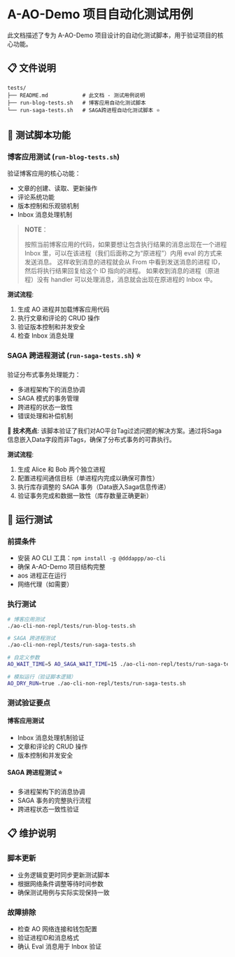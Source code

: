 # A-AO-Demo 项目自动化测试用例

此文档描述了专为 A-AO-Demo 项目设计的自动化测试脚本，用于验证项目的核心功能。

## 📋 文件说明

```
tests/
├── README.md           # 此文档 - 测试用例说明
├── run-blog-tests.sh   # 博客应用自动化测试脚本
└── run-saga-tests.sh   # SAGA跨进程自动化测试脚本 ⭐
```

## 🔧 测试脚本功能

### 博客应用测试 (`run-blog-tests.sh`)

验证博客应用的核心功能：
- 文章的创建、读取、更新操作
- 评论系统功能
- 版本控制和乐观锁机制
- Inbox 消息处理机制

> **NOTE**：
> 
> 按照当前博客应用的代码，如果要想让包含执行结果的消息出现在一个进程 Inbox 里，可以在该进程（我们后面称之为“原进程”）内用 eval 的方式来发送消息。
> 这样收到消息的进程就会从 From 中看到发送消息的进程 ID，然后将执行结果回复给这个 ID 指向的进程。
> 如果收到消息的进程（原进程）没有 handler 可以处理消息，消息就会出现在原进程的 Inbox 中。

**测试流程**:
1. 生成 AO 进程并加载博客应用代码
2. 执行文章和评论的 CRUD 操作
3. 验证版本控制和并发安全
4. 检查 Inbox 消息处理

### SAGA 跨进程测试 (`run-saga-tests.sh`) ⭐

验证分布式事务处理能力：
- 多进程架构下的消息协调
- SAGA 模式的事务管理
- 跨进程的状态一致性
- 错误处理和补偿机制

**🎯 技术亮点**: 该脚本验证了我们对AO平台Tag过滤问题的解决方案。通过将Saga信息嵌入Data字段而非Tags，确保了分布式事务的可靠执行。

**测试流程**:
1. 生成 Alice 和 Bob 两个独立进程
2. 配置进程间通信目标（单进程内完成以确保可靠性）
3. 执行库存调整的 SAGA 事务（Data嵌入Saga信息传递）
4. 验证事务完成和数据一致性（库存数量正确更新）

## 🚀 运行测试

### 前提条件

- 安装 AO CLI 工具：`npm install -g @dddappp/ao-cli`
- 确保 A-AO-Demo 项目结构完整
- aos 进程正在运行
- 网络代理（如需要）

### 执行测试

```bash
# 博客应用测试
./ao-cli-non-repl/tests/run-blog-tests.sh

# SAGA 跨进程测试
./ao-cli-non-repl/tests/run-saga-tests.sh

# 自定义参数
AO_WAIT_TIME=5 AO_SAGA_WAIT_TIME=15 ./ao-cli-non-repl/tests/run-saga-tests.sh

# 模拟运行（验证脚本逻辑）
AO_DRY_RUN=true ./ao-cli-non-repl/tests/run-saga-tests.sh
```

### 测试验证要点

#### 博客应用测试
- Inbox 消息处理机制验证
- 文章和评论的 CRUD 操作
- 版本控制和并发安全

#### SAGA 跨进程测试 ⭐
- 多进程架构下的消息协调
- SAGA 事务的完整执行流程
- 跨进程状态一致性验证

## 📋 维护说明

### 脚本更新
- 业务逻辑变更时同步更新测试脚本
- 根据网络条件调整等待时间参数
- 确保测试用例与实际实现保持一致

### 故障排除
- 检查 AO 网络连接和钱包配置
- 验证进程ID和消息格式
- 确认 Eval 消息用于 Inbox 验证